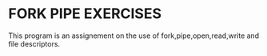 # FORK PIPE EXERCISES

This program is an assignement on the use of fork,pipe,open,read,write and file descriptors.
